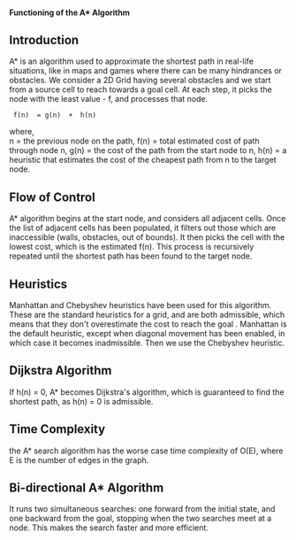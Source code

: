 #### Functioning of the A* Algorithm ####

Introduction
------------
A* is an algorithm used to approximate the shortest path in real-life situations, like in maps and games where there can be many hindrances or obstacles. We consider a 2D Grid having several obstacles and we start from a source cell to reach towards a goal cell. At each step, it picks the node with the least value - f, and processes that node.

````
 f(n)  = g(n)  +  h(n)
````
where,                           	
n = the previous node on the path,
f(n) = total estimated cost of path through node n,
g(n) = the cost of the path from the start node to n,
h(n) = a heuristic that estimates the cost of the cheapest path from n to the target node.

Flow of Control
---------------
A* algorithm begins at the start node, and considers all adjacent cells. Once the list of adjacent cells has been populated, it filters out those which are inaccessible (walls, obstacles, out of bounds). It then picks the cell with the lowest cost, which is the estimated f(n). This process is recursively repeated until the shortest path has been found to the target node.

Heuristics
----------

Manhattan and Chebyshev heuristics have been used for this algorithm. These are the standard heuristics for a grid, and are both admissible, which means that they don't overestimate the cost to reach the goal . Manhattan is the default heuristic, except when diagonal movement has been enabled, in which case it becomes inadmissible. Then we use the Chebyshev heuristic.

Dijkstra Algorithm
--------
If h(n) = 0, A* becomes Dijkstra's algorithm, which is guaranteed to find the shortest path, as h(n) = 0 is admissible.

Time Complexity
---------------
the A* search algorithm has the worse case time complexity of O(E), where E is the number of edges in the graph.

Bi-directional A* Algorithm
------------------------
It runs two simultaneous searches: one forward from the initial state, and one backward from the goal, stopping when the two searches meet at a node. This makes the search faster and more efficient.

